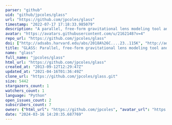 ```yaml
---
parser: "github"
uid: "github/jpcoles/glass"
url: "https://github.com/jpcoles/glass"
timestamp: "2022-07-17 17:18:33.985079"
description: "A parallel, free-form gravitational lens modeling tool and framework"
avatar: "https://avatars.githubusercontent.com/u/2162148?v=4"
repo_url: "https://github.com/jpcoles/glass"
doi: ["http://adsabs.harvard.edu/abs/2018A%26C....23..115K", "http://adsabs.harvard.edu/abs/2014MNRAS.445.2181C", "https://ui.adsabs.harvard.edu/abs/2018ascl.soft06009C/abstract"]
title: "GLASS: Parallel, free-form gravitational lens modeling tool and framework"
name: "glass"
full_name: "jpcoles/glass"
html_url: "https://github.com/jpcoles/glass"
created_at: "2013-09-12T12:29:47Z"
updated_at: "2021-04-16T01:36:49Z"
clone_url: "https://github.com/jpcoles/glass.git"
size: 5442
stargazers_count: 1
watchers_count: 1
language: "Python"
open_issues_count: 2
subscribers_count: 7
owner: {"html_url": "https://github.com/jpcoles", "avatar_url": "https://avatars.githubusercontent.com/u/2162148?v=4", "login": "jpcoles", "type": "User"}
date: "2024-03-16 14:20:35.687769"
---
```

